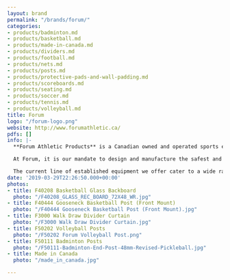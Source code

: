 ```yaml
---
layout: brand
permalink: "/brands/forum/"
categories:
- products/badminton.md
- products/basketball.md
- products/made-in-canada.md
- products/dividers.md
- products/football.md
- products/nets.md
- products/posts.md
- products/protective-pads-and-wall-padding.md
- products/scoreboards.md
- products/seating.md
- products/soccer.md
- products/tennis.md
- products/volleyball.md
title: Forum
logo: "/forum-logo.png"
website: http://www.forumathletic.ca/
pdfs: []
info: |-
  **Forum Athletic Products** is a Canadian owned and operated sports equipment manufacturer and distributor with many years of experience in the industry. We are proud to be the market leader and supplier of choice for schools, community centres and recreation facilities across Canada.

  At Forum, it is our mandate to design and manufacture the safest and highest quality athletic products at competitive prices. Our company is made up of a creative and ambitious team and we strive to set new standards. This results in the customer service level and detailed workmanship we pride ourselves on.

  The current line of established equipment we offer cater to a wide range of sports and gymnasium activities. This includes state of the art **basketball backstops**, fixed and telescopic **seating systems**, **divider curtains**, **scoreboards**, **wall padding**, **goals**, **net posts** as well as a variety of miscellaneous gymnasium products. Additionally, we welcome the opportunity to design and manufacture specialty items or customize our existing products to suit your needs.
date: '2019-03-29T22:26:50.000+00:00'
photos:
- title: F40208 Basketball Glass Backboard
  photo: "/F40208_GLASS_REC_BOARD_72X48_WR.jpg"
- title: F40444 Gooseneck Basketball Post (Front Mount)
  photo: "/F40444 Gooseneck Basketball Post (Front Mount).jpg"
- title: F3000 Walk Draw Divider Curtain
  photo: "/F3000 Walk Draw Divider Curtain.jpg"
- title: F50202 Volleyball Posts
  photo: "/F50202 Forum Volleyball Post.png"
- title: F50111 Badminton Posts
  photo: "/F50111-Badminton-End-Post-48mm-Revised-Pickleball.jpg"
- title: Made in Canada
  photo: "/made_in_canada.jpg"

---
```

